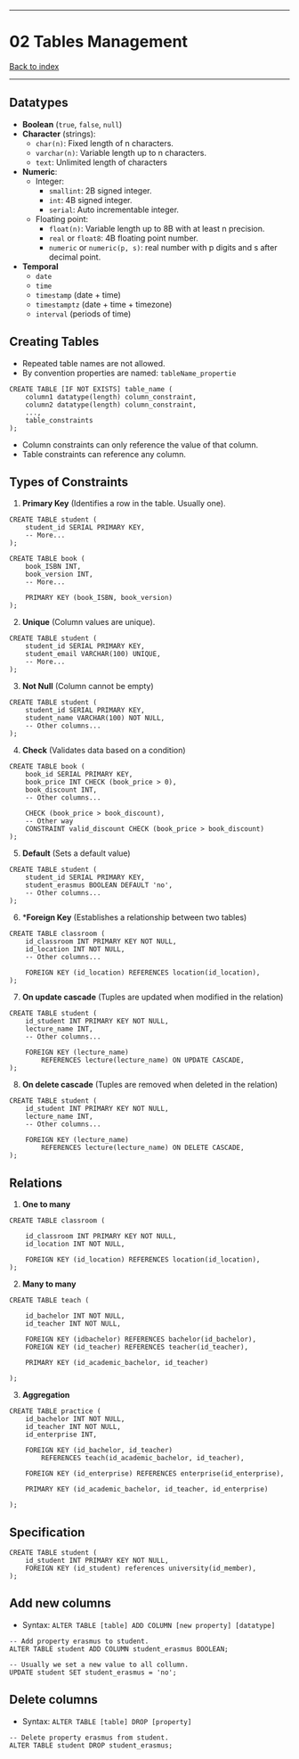 
---
# 02 Tables Management

[Back to index](../../index.md)

---

## Datatypes

- **Boolean** (`true`, `false`, `null`)
- **Character** (strings):
	- `char(n)`: Fixed length of n characters.
	- `varchar(n)`: Variable length up to n characters.
	- `text`: Unlimited length of characters
- **Numeric**:
	- Integer:
		- `smallint`: 2B signed integer.
		- `int`: 4B signed integer.
		- `serial`: Auto incrementable integer.
	- Floating point:
		- `float(n)`: Variable length up to 8B with at least n precision.
		- `real` or `float8`: 4B floating point number.
		- `numeric` or `numeric(p, s)`: real number with p digits and s after decimal point.
- **Temporal**
	- `date`
	- `time`
	- `timestamp` (date + time)
	- `timestamptz` (date + time + timezone)
	- `interval` (periods of time)

## Creating Tables

- Repeated table names are not allowed.
- By convention properties are named: `tableName_propertie`

```postgresql
CREATE TABLE [IF NOT EXISTS] table_name (
    column1 datatype(length) column_constraint,
    column2 datatype(length) column_constraint,
    ...,
    table_constraints
);
```

- Column constraints can only reference the value of that column.
- Table constraints can reference any column.
## Types of Constraints

1. **Primary Key** (Identifies a row in the table. Usually one).
```postgresql
CREATE TABLE student (
	student_id SERIAL PRIMARY KEY,
	-- More...
);

CREATE TABLE book (
	book_ISBN INT,
	book_version INT,
	-- More...

	PRIMARY KEY (book_ISBN, book_version)
);
```

2. **Unique** (Column values are unique).
```postgresql
CREATE TABLE student (
	student_id SERIAL PRIMARY KEY,
	student_email VARCHAR(100) UNIQUE,
	-- More...
);
```

3. **Not Null** (Column cannot  be empty)
```postgresql
CREATE TABLE student (
	student_id SERIAL PRIMARY KEY,
	student_name VARCHAR(100) NOT NULL,
	-- Other columns...
);
```

4. **Check** (Validates data based on a condition)
```postgresql
CREATE TABLE book (
	book_id SERIAL PRIMARY KEY,
	book_price INT CHECK (book_price > 0),
	book_discount INT,
	-- Other columns...
	
	CHECK (book_price > book_discount),
	-- Other way
	CONSTRAINT valid_discount CHECK (book_price > book_discount)
);
```

5. **Default** (Sets a default value)
```postgresql
CREATE TABLE student (
	student_id SERIAL PRIMARY KEY,
	student_erasmus BOOLEAN DEFAULT 'no',
	-- Other columns...
);
```

6. ***Foreign Key** (Establishes a relationship between two tables)
```postgresql
CREATE TABLE classroom (
    id_classroom INT PRIMARY KEY NOT NULL,
    id_location INT NOT NULL,
    -- Other columns...
    
    FOREIGN KEY (id_location) REFERENCES location(id_location),
);
```

7. **On update cascade** (Tuples are updated when modified in the relation)
```postgresql
CREATE TABLE student (
    id_student INT PRIMARY KEY NOT NULL,
    lecture_name INT,
    -- Other columns...
    
    FOREIGN KEY (lecture_name)
	    REFERENCES lecture(lecture_name) ON UPDATE CASCADE,
);
```

8. **On delete cascade** (Tuples are removed when deleted in the relation)
```postgresql
CREATE TABLE student (
    id_student INT PRIMARY KEY NOT NULL,
    lecture_name INT,
    -- Other columns...
    
    FOREIGN KEY (lecture_name)
	    REFERENCES lecture(lecture_name) ON DELETE CASCADE,
);
```

## Relations

1. **One to many**
```postgresql
CREATE TABLE classroom (

    id_classroom INT PRIMARY KEY NOT NULL,
    id_location INT NOT NULL,
    
    FOREIGN KEY (id_location) REFERENCES location(id_location),
);
```
2. **Many to many**
```postgresql
CREATE TABLE teach (

    id_bachelor INT NOT NULL,
    id_teacher INT NOT NULL,

    FOREIGN KEY (idbachelor) REFERENCES bachelor(id_bachelor),
	FOREIGN KEY (id_teacher) REFERENCES teacher(id_teacher),

    PRIMARY KEY (id_academic_bachelor, id_teacher)

);
```
3. **Aggregation**
```postgresql
CREATE TABLE practice (
    id_bachelor INT NOT NULL,
    id_teacher INT NOT NULL,
    id_enterprise INT,
    
    FOREIGN KEY (id_bachelor, id_teacher)
	    REFERENCES teach(id_academic_bachelor, id_teacher),
	    
    FOREIGN KEY (id_enterprise) REFERENCES enterprise(id_enterprise),

    PRIMARY KEY (id_academic_bachelor, id_teacher, id_enterprise)

);
```

## Specification

```postgresql
CREATE TABLE student (
    id_student INT PRIMARY KEY NOT NULL,
    FOREIGN KEY (id_student) references university(id_member),
);
```

## Add new columns

- Syntax: `ALTER TABLE [table] ADD COLUMN [new property] [datatype]`
```postgresql
-- Add property erasmus to student.
ALTER TABLE student ADD COLUMN student_erasmus BOOLEAN;

-- Usually we set a new value to all collumn.
UPDATE student SET student_erasmus = 'no';
```

## Delete columns

- Syntax: `ALTER TABLE [table] DROP [property]`
```postgresql
-- Delete property erasmus from student.
ALTER TABLE student DROP student_erasmus;
```
